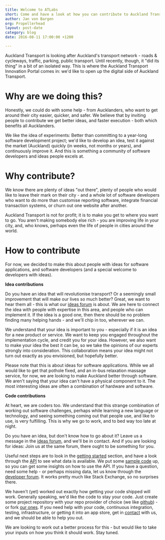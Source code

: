 ```yaml
---
title: Welcome to ATLabs
short: Come and have a look at how you can contribute to Auckland Transport with your ideas!
author: Jan von Bargen
org: Propellerhead
layout: post-date
category: blog
date: 2016-08-11 17:00:00 +1200

---
```


Auckland Transport is looking after Auckland's transport network - roads & cycleways, traffic, parking, public transport. Until recently, though, it "did its thing" in a bit of an isolated way. This is where the Auckland Transport Innovation Portal comes in: we'd like to open up the digital side of Auckland Transport.

# Why are we doing this?

Honestly, we could do with some help - from Aucklanders, who want to get around their city easier, quicker, and safer. We believe that by inviting people to contribute we get better ideas, and faster execution - both which benefits all Aucklanders.

We like the idea of experiments: Better than committing to a year-long software development project; we'd like to develop an idea, test it against the market (Auckland) quickly (in weeks, not months or years), and continuously improve it. And this is something a community of software developers and ideas people excels at.

# Why contribute?

We know there are plenty of ideas "out there", plenty of people who would like to leave their mark on their city - and a whole lot of software developers who want to do more than customise reporting software, integrate financial transaction systems, or churn out one website after another.

Auckland Transport is not for profit; it is to make you get to where you want to go. You aren't making somebody else rich - you are improving life in your city, and, who knows, perhaps even the life of people in cities around the world.

# How to contribute

For now, we decided to make this about people with ideas for software applications, and software developers (and a special welcome to developers with ideas).

**Idea contributions**

Do you have an idea that will revolutionise transport? Or a seemingly small improvement that will make our lives so much better? Great, we want to hear them all - this is what our [ideas forum]() is about. We are here to connect the idea with people with expertise in this area, and people who can implement it. If the idea is a good one, then there should be no problem finding many helping hands - and we'll chip in too, wherever we can.

We understand that your idea is important to you - especially if it is an idea for a new product or service. We want to keep you engaged throughout the implementation cycle, and credit you for your idea. However, we also want to make your idea the best it can be, so we take the opinions of our experts strongly into consideration. This collaboration means your idea might not turn out exactly as you envisioned, but hopefully better.

Please note that this is about ideas for software applications. While we all would like to get that pothole fixed, and an in-bus relaxation massage service, for now, we are looking to make Auckland better through software. We aren't saying that your idea can't have a physical component to it. The most interesting ideas are often a combination of hardware and software.

**Code contributions**

At heart, we are coders too. We understand that this strange combination of working out software challenges, perhaps while learning a new language or technology, and seeing something coming out that people use, and like to use, is very fulfilling. This is why we go to work, and to bed way too late at night.

Do you have an idea, but don't know how to go about it? Leave us a message in the [ideas forum](), and we'll be in contact. And if you are looking for ideas: Join us at the same forum, there ought to be something for you.

Useful next steps are to look in the [getting started]() section, and have a look through the [API]() to see what data is available. We put some [sample code]() up, so you can get some insights on how to use the API. If you have a question, need some help - or perhaps missing data, let us know through the [developer forum](). It works pretty much like Stack Exchange, so no surprises there.

We haven't (yet) worked out exactly how getting your code shipped will work. Generally speaking, we'd like the code to stay your code. Just create some project repository with your repo provider of choice (we like [github](https://github.com/)) - or fork [our ones](). If you need help with your code, continuous integration, testing, infrastructure, or getting it into an app store, get in [contact]() with us, and we should be able to help you out.

We are looking to work out a better process for this - but would like to take your inputs on how you think it should work. Stay tuned.
